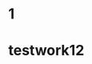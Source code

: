      

                                                                                     
 
# 1  
 
 # testwork12 

 
  
